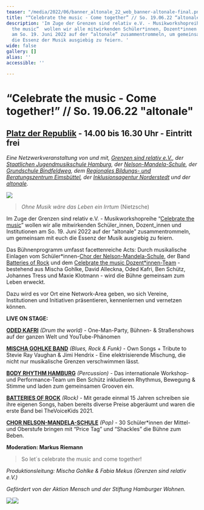 ```yaml
---
teaser: "/media/2022/06/banner_altonale_22_web_banner-altonale-final.png"
title: "“Celebrate the music - Come together” // So. 19.06.22 “altonale”"
description: 'Im Zuge der Grenzen sind relativ e.V. - Musikworkshopreihe “Celebrate
  the music”  wollen wir alle mitwirkenden Schüler*innen, Dozent*innen und Institutionen
  am So. 19. Juni 2022 auf der “altonale” zusammentrommeln, um gemeinsam mit euch
  die Essenz der Musik ausgiebig zu feiern. '
wide: false
gallery: []
alias: ''
accessible: ''

---
```

# **“Celebrate the music - Come together!” // So. 19.06.22 "altonale"**

## [Platz der Republik](https://goo.gl/maps/wfX5yTBBNpumMxD98) **-** 14.00 bis 16.30 Uhr - Eintritt frei

_Eine Netzwerkveranstaltung von und mit,_ [_Grenzen sind relativ e.V._](https://www.grenzensindrelativ.de/), _der_ [_Staatlichen Jugendmusikschule Hamburg_](https://www.hamburg.de/jugendmusikschule/stadtbereich-mitte/)_, der_ [_Nelson-Mandela-Schule_](https://www.nelson-mandela-schule-kirchdorf.de/startseite/)_, der_ [_Grundschule Bindfeldweg_](https://grundschule-bindfeldweg.hamburg.de/)_, dem_ [_Regionales Bildungs- und Beratungszentrum Eimsbüttel_](https://rebbz-eimsbuettel.hamburg.de/)_, der_ [_Inklusionsagentur Norderstedt_](https://n-i-i-n.de/) _und der_ [_altonale_](www.altonale.de)_._

![](/media/2022/06/banner_altonale_22_web_banner-altonale-final.png)

> _Ohne Musik wäre das Leben ein Irrtum_ (Nietzsche)

Im Zuge der Grenzen sind relativ e.V. - Musikworkshopreihe “[Celebrate the music](https://www.grenzensindrelativ.de/aktivitaeten/projekte-und-veranstaltungen/erlebnistage-inklusion-durch-musik/allgemeine-infos-erlebnistage-inklusion)” wollen wir alle mitwirkenden Schüler_innen, Dozent_innen und Institutionen am So. 19. Juni 2022 auf der “altonale” zusammentrommeln, um gemeinsam mit euch die Essenz der Musik ausgiebig zu feiern.

Das Bühnenprogramm umfasst facettenreiche Acts: Durch musikalische Einlagen vom Schüler*innen-[Chor der Nelson-Mandela-Schule](https://www.nelson-mandela-schule-kirchdorf.de/bildungsangebot/faecher/musik/singen-im-chor/), der Band [Batteries of Rock](https://batteriesofrock.com/) und dem [Celebrate the music Dozent*innen-Team](https://www.grenzensindrelativ.de/aktivitaeten/projekte-und-veranstaltungen/erlebnistage-inklusion-durch-musik/dozenten-team-workshops) - bestehend aus Mischa Gohlke, David Alleckna, Oded Kafri, Ben Schütz, Johannes Tress und Maxie Klotmann - wird die Bühne gemeinsam zum Leben erweckt.

Dazu wird es vor Ort eine Network-Area geben, wo sich Vereine, Institutionen und Initiativen präsentieren, kennenlernen und vernetzen können.

**LIVE ON STAGE:**

[**ODED KAFRI**](https://odedkafri.com/ueber/) _(Drum the world)_ - One-Man-Party, Bühnen- & Straßenshows auf der ganzen Welt und YouTube-Phänomen

[**MISCHA GOHLKE BAND**](https://mischagohlkeband.de/) _(Blues, Rock & Funk)_ - Own Songs + Tribute to Stevie Ray Vaughan & Jimi Hendrix - Eine elektrisierende Mischung, die nicht nur musikalische Grenzen verschwimmen lässt.

[**BODY RHYTHM HAMBURG**](https://www.bodyrhythm.de/) _(Percussion)_ - Das internationale Workshop- und Performance-Team um Ben Schütz inkludieren Rhythmus, Bewegung & Stimme und laden zum gemeinsamen Grooven ein.

[**BATTERIES OF ROCK**](https://batteriesofrock.com/) _(Rock)_ - Mit gerade einmal 15 Jahren schreiben sie ihre eigenen Songs, haben bereits diverse Preise abgeräumt und waren die erste Band bei TheVoiceKids 2021.

[**CHOR NELSON-MANDELA-SCHULE**](https://www.nelson-mandela-schule-kirchdorf.de/bildungsangebot/faecher/musik/singen-im-chor/) _(Pop)_ - 30 Schüler*innen der Mittel- und Oberstufe bringen mit “Price Tag” und “Shackles” die Bühne zum Beben.

**Moderation: Markus Riemann**

> So let´s celebrate the music and come together!

_Produktionsleitung: Mischa Gohlke & Fabia Mekus (Grenzen sind relativ e.V.)_

_Gefördert von der Aktion Mensch und der Stiftung Hamburger Wohnen._

![](/media/2021/07/20170919100223-aktion_mensch_logo.svg)![](/media/2022/03/stiftung_hw_logo_rgb_inumlauf.JPG)